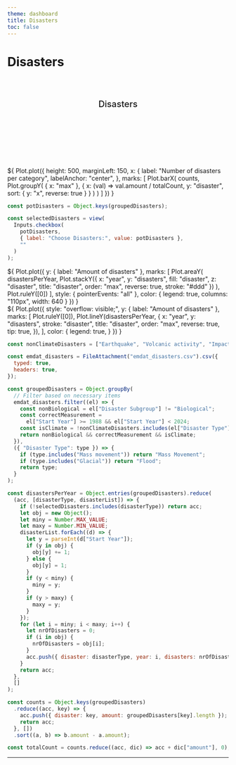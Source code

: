 ```yaml
---
theme: dashboard
title: Disasters
toc: false
---
```


# Disasters

<!-- Load and transform the data -->
<style>
.hero {
display: flex;
flex-direction: column;
align-items: center;
font-family: var(--sans-serif);
margin: 4rem 0 8rem;
text-wrap: balance;
text-align: center;
}

.hero h1 {
margin: 2rem 0;
max-width: none;
font-size: 14vw;
font-weight: 900;
line-height: 1;
background: linear-gradient(30deg, var(--theme-foreground-focus), currentColor);
-webkit-background-clip: text;
-webkit-text-fill-color: transparent;
background-clip: text;
}

.hero h2 {
margin: 0;
max-width: 34em;
font-size: 20px;
font-style: initial;
font-weight: 500;
line-height: 1.5;
color: var(--theme-foreground-muted);
}

@media (min-width: 640px) {
.hero h1 {
font-size: 90px;
}
}

</style>

<div class="hero">
  <h2>Disasters</h2>
</div>

<div class="grid grid-cols-2" style="grid-auto-rows: 600px;">
  <div class="card">${
Plot.plot({
  height: 500,
  marginLeft: 150,
  x: {
    label: "Number of disasters per category",
    labelAnchor: "center",
  },
  marks: [
    Plot.barX(
      counts,
      Plot.groupY(
        { x: "max" },
        {
          x: (val) => val.amount / totalCount,
          y: "disaster",
          sort: { y: "x", reverse: true }
        }
      )
    )
  ]
})
  }</div>
</div>

```js
const potDisasters = Object.keys(groupedDisasters);
```

```js
const selectedDisasters = view(
  Inputs.checkbox(
    potDisasters,
    { label: "Choose Disasters:", value: potDisasters },
    ""
  )
);
```

<div class="grid grid-cols-2" style="grid-auto-rows: 600px;">
  <div class="card">${
    Plot.plot({
    y: {
      label: "Amount of disasters"
    },
    marks: [
      Plot.areaY(
        disastersPerYear,
        Plot.stackY({
          x: "year",
          y: "disasters",
          fill: "disaster",
          z: "disaster",
          title: "disaster",
          order: "max",
          reverse: true,
          stroke: "#ddd"
        })
      ),
      Plot.ruleY([0])
    ],
    style: {
      pointerEvents: "all"
    },
    color: {
      legend: true,
      columns: "110px",
      width: 640
    }
  })
  }</div>
</div>

<div class="grid grid-cols-2" style="grid-auto-rows: 600px;">
  <div class="card">
    ${
      Plot.plot({
    style: "overflow: visible;",
    y: {
      label: "Amount of disasters"
    },
    marks: [
      Plot.ruleY([0]),
      Plot.lineY(disastersPerYear, {
        x: "year",
        y: "disasters",
        stroke: "disaster",
        title: "disaster",
        order: "max",
        reverse: true,
        tip: true,
      }),
    ],
    color: {
        legend: true,
      }
  })
      }</div>
</div>

```js
const nonClimateDisasters = ["Earthquake", "Volcanic activity", "Impact"];
```

```js
const emdat_disasters = FileAttachment("emdat_disasters.csv").csv({
  typed: true,
  headers: true,
});
```

```js
const groupedDisasters = Object.groupBy(
  // Filter based on necessary items
  emdat_disasters.filter((el) => {
    const nonBiological = el["Disaster Subgroup"] != "Biological";
    const correctMeasurement =
      el["Start Year"] >= 1988 && el["Start Year"] < 2024;
    const isClimate = !nonClimateDisasters.includes(el["Disaster Type"]);
    return nonBiological && correctMeasurement && isClimate;
  }),
  ({ "Disaster Type": type }) => {
    if (type.includes("Mass movement")) return "Mass Movement";
    if (type.includes("Glacial")) return "Flood";
    return type;
  }
);
```

```js
const disastersPerYear = Object.entries(groupedDisasters).reduce(
  (acc, [disasterType, disasterList]) => {
    if (!selectedDisasters.includes(disasterType)) return acc;
    let obj = new Object();
    let miny = Number.MAX_VALUE;
    let maxy = Number.MIN_VALUE;
    disasterList.forEach((d) => {
      let y = parseInt(d["Start Year"]);
      if (y in obj) {
        obj[y] += 1;
      } else {
        obj[y] = 1;
      }
      if (y < miny) {
        miny = y;
      }
      if (y > maxy) {
        maxy = y;
      }
    });
    for (let i = miny; i < maxy; i++) {
      let nrOfDisasters = 0;
      if (i in obj) {
        nrOfDisasters = obj[i];
      }
      acc.push({ disaster: disasterType, year: i, disasters: nrOfDisasters });
    }
    return acc;
  },
  []
);
```

```js
const counts = Object.keys(groupedDisasters)
  .reduce((acc, key) => {
    acc.push({ disaster: key, amount: groupedDisasters[key].length });
    return acc;
  }, [])
  .sort((a, b) => b.amount - a.amount);
```

```js
const totalCount = counts.reduce((acc, dic) => acc + dic["amount"], 0);
```

---
